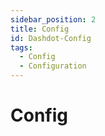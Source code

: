 ```yaml
---
sidebar_position: 2
title: Config
id: Dashdot-Config
tags:
  - Config
  - Configuration
---
```


# Config

